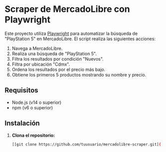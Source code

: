 # Scraper de MercadoLibre con Playwright

Este proyecto utiliza [Playwright](https://playwright.dev) para automatizar la búsqueda de "PlayStation 5" en MercadoLibre. El script realiza las siguientes acciones:

1. Navega a MercadoLibre.
2. Realiza una búsqueda de "PlayStation 5".
3. Filtra los resultados por condición "Nuevos".
4. Filtra por ubicación "Cdmx".
5. Ordena los resultados por el precio más bajo.
6. Obtiene los primeros 5 productos mostrando su nombre y precio.

## Requisitos

- Node.js (v14 o superior)
- npm (v6 o superior)

## Instalación

1. **Clona el repositorio:**

   ```bash
   [[git clone https://github.com/tuusuario/mercadolibre-scraper.git](https://github.com/Miguelasdz/pruba-proyecto.git)](https://github.com/Miguelasdz/pruba-proyecto.git)
